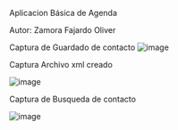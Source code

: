 Aplicacion Básica de Agenda

Autor: Zamora Fajardo Oliver

Captura de Guardado de contacto
![image](https://github.com/Oliverzam/Contactos/assets/96132154/8e21d849-1524-418f-a83e-bffad9212031)

Captura Archivo xml creado

![image](https://github.com/Oliverzam/Contactos/assets/96132154/7c35c47f-b2eb-4925-af27-5ddb75086197)

Captura de Busqueda de contacto

![image](https://github.com/Oliverzam/Contactos/assets/96132154/11875c51-abb1-4317-990e-7bf2dd6cc3f9)



